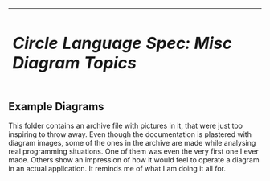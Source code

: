 ﻿|<h1>***Circle Language Spec: Misc Diagram Topics***</h1>|
| :- |
## **Example Diagrams**
This folder contains an archive file with pictures in it, that were just too inspiring to throw away. Even though the documentation is plastered with diagram images, some of the ones in the archive are made while analysing real programming situations. One of them was even the very first one I ever made. Others show an impression of how it would feel to operate a diagram in an actual application. It reminds me of what I am doing it all for.
